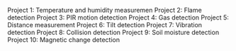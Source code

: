 Project 1: Temperature and humidity measuremen
Project 2: Flame detection
Project 3: PIR motion detection
Project 4: Gas detection
Project 5: Distance measurement
Project 6: Tilt detection
Project 7: Vibration detection
Project 8: Collision detection
Project 9: Soil moisture detection
Project 10: Magnetic change detection 
